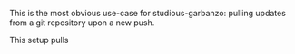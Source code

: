 This is the most obvious use-case for studious-garbanzo: pulling updates from a git repository upon a new push.

This setup pulls 